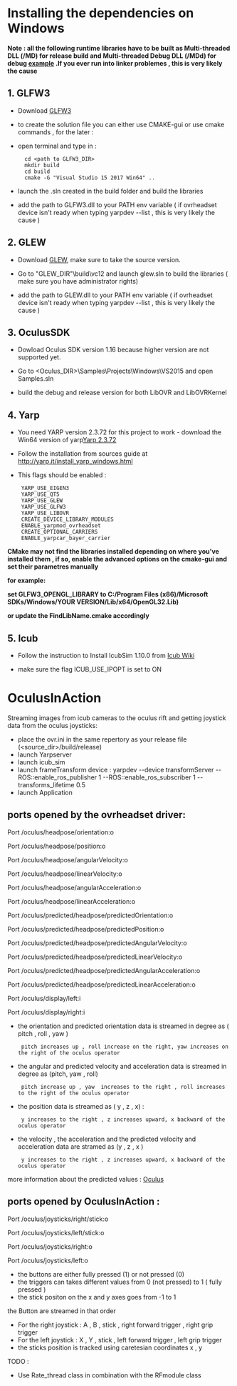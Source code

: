 # Installing the dependencies on Windows

**Note : all the following runtime libraries have to be built as Multi-threaded DLL (/MD) for release build and Multi-threaded
Debug DLL (/MDd) for debug [example](https://imgur.com/Rw1K7TT) .If you ever run into linker problemes , this is very likely the cause**


 

## 1. GLFW3

 * Download [GLFW3](http://www.glfw.org)

 * to create the solution file you can either use CMAKE-gui  or use cmake commands , for the later :

 * open terminal and type in :
	
		 cd <path to GLFW3_DIR>  
		 mkdir build  
		 cd build  
		 cmake -G "Visual Studio 15 2017 Win64" ..  
  
 * launch the .sln created in the build folder and build the libraries

 * add the path to GLFW3.dll to your PATH env variable ( if ovrheadset device isn't ready when typing yarpdev --list , this is very likely the cause )
 
## 2. GLEW

* Download [GLEW](http://glew.sourceforge.net/), make sure to take the source version.
 
* Go to  "GLEW_DIR"\build\vc12 and launch glew.sln to build the libraries ( make sure you have administrator rights)

* add the path to GLEW.dll to your PATH env variable ( if ovrheadset device isn't ready when typing yarpdev --list , this is very likely the cause )

## 3. OculusSDK

* Dowload Oculus SDK version 1.16 because higher version are not supported yet.

* Go to <Oculus_DIR>\Samples\Projects\Windows\VS2015 and open Samples.sln 

* build the debug and release version for both LibOVR and LibOVRKernel 


## 4. Yarp

 * You need YARP version 2.3.72 for this project to work - download the Win64 version of yarp[Yarp 2.3.72](https://github.com/robotology/yarp/releases/download/v2.3.72/yarp_2.3.72_v14_x86_amd64_1.exe)
 
 * Follow the installation from sources guide at http://yarp.it/install_yarp_windows.html
 
 * This flags should be enabled :

		YARP_USE_EIGEN3
		YARP_USE_QT5
		YARP_USE_GLEW 
		YARP_USE_GLFW3
		YARP_USE_LIBOVR
		CREATE_DEVICE_LIBRARY_MODULES
		ENABLE_yarpmod_ovrheadset
		CREATE_OPTIONAL_CARRIERS	
		ENABLE_yarpcar_bayer_carrier

**CMake may not find the libraries installed depending on where you've installed them , if so, enable the advanced options on the 
cmake-gui and set their parametres manually**

**for example:** 

**set GLFW3_OPENGL_LIBRARY to C:/Program Files (x86)/Microsoft SDKs/Windows/YOUR VERSION/Lib/x64/OpenGL32.Lib)**

**or update the FindLibName.cmake accordingly**
 
## 5. Icub


 * Follow the instruction to Install IcubSim 1.10.0 from [Icub Wiki](http://wiki.icub.org/wiki/Windows:_installation_from_sources)

 * make sure the flag ICUB_USE_IPOPT is set to ON
 
# OculusInAction

Streaming images from icub cameras to the oculus rift and getting joystick data from the oculus joysticks:

   * place the ovr.ini in the same repertory as your release file (<source_dir>/build/release) 
   * launch Yarpserver
   * launch icub_sim
   * launch frameTransform device : yarpdev --device transformServer --ROS::enable_ros_publisher 1 
   --ROS::enable_ros_subscriber 1 --transforms_lifetime 0.5
   * launch Application
	

## ports opened by the ovrheadset driver:

Port /oculus/headpose/orientation:o 

Port /oculus/headpose/position:o 

Port /oculus/headpose/angularVelocity:o 

Port /oculus/headpose/linearVelocity:o 

Port /oculus/headpose/angularAcceleration:o 

Port /oculus/headpose/linearAcceleration:o 

Port /oculus/predicted/headpose/predictedOrientation:o 

Port /oculus/predicted/headpose/predictedPosition:o

Port /oculus/predicted/headpose/predictedAngularVelocity:o 

Port /oculus/predicted/headpose/predictedLinearVelocity:o 

Port /oculus/predicted/headpose/predictedAngularAcceleration:o 

Port /oculus/predicted/headpose/predictedLinearAcceleration:o

Port /oculus/display/left:i

Port /oculus/display/right:i 

 * the orientation and predicted orientation data is streamed in degree as ( pitch , roll , yaw )

		pitch increases up , roll increase on the right, yaw increases on the right of the oculus operator 

 * the angular and predicted velocity and acceleration data is streamed in degree as (pitch, yaw , roll)

		pitch increase up , yaw  increases to the right , roll increases to the right of the oculus operator 

 * the position data is streamed as ( y , z , x) :

		y increases to the right , z increases upward, x backward of the oculus operator 
 
 * the velocity , the acceleration and the predicted velocity and acceleration data are stramed as (y , z , x )

		y increases to the right , z increases upward, x backward of the oculus operator 
 
more information about the predicted values : [Oculus](https://developer.oculus.com/blog/the-latent-power-of-prediction/)

## ports opened by OculusInAction :

Port /oculus/joysticks/right/stick:o

Port /oculus/joysticks/left/stick:o

Port /oculus/joysticks/right:o

Port /oculus/joysticks/left:o

 * the buttons are either fully pressed (1) or not pressed (0) 
 * the triggers can takes different values from 0 (not pressed) to 1 ( fully pressed )
 * the stick positon on the x and y axes goes from -1 to 1 
 
the Button are streamed in that order
 
 * For the right joystick : A , B , stick , right forward trigger , right grip trigger
 * For the left joystick : X , Y , stick , left forward trigger ,  left grip trigger
 * the sticks position is tracked using caretesian coordinates x , y


TODO :

* Use Rate_thread class in combination with the RFmodule class